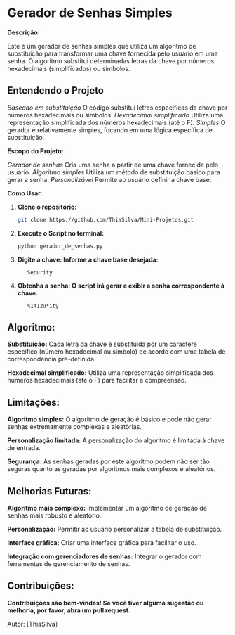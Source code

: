 # Gerador de Senhas Simples

**Descrição:**

Este é um gerador de senhas simples que utiliza um algoritmo de substituição para transformar uma chave fornecida pelo usuário em uma senha. O algoritmo substitui determinadas letras da chave por números hexadecimais (simplificados) ou símbolos.

## Entendendo o Projeto

*Baseado em substituição* 
O código substitui letras específicas da chave por números hexadecimais ou símbolos.
*Hexadecimal simplificado* 
Utiliza uma representação simplificada dos números hexadecimais (até o F).
*Simples* O gerador é relativamente simples, focando em uma lógica específica de substituição.

**Escopo do Projeto:**

*Gerador de senhas* 
Cria uma senha a partir de uma chave fornecida pelo usuário.
*Algoritmo simples*
Utiliza um método de substituição básico para gerar a senha.
*Personalizável* 
Permite ao usuário definir a chave base.

**Como Usar:**

1. **Clone o repositório:**
   ```bash
   git clone https://github.com/ThiaSilva/Mini-Projetos.git

2. **Execute o Script no terminal:**
    ```Bash
    python gerador_de_senhas.py

3. **Digite a chave: Informe a chave base desejada:**
    ```Exemplo:
       Security
4. **Obtenha a senha: O script irá gerar e exibir a senha correspondente à chave.**
    ```Saida:
       %1412u*ity
## Algoritmo:

**Substituição:** 
Cada letra da chave é substituída por um caractere específico (número hexadecimal ou símbolo) de acordo com uma tabela de correspondência pré-definida.

**Hexadecimal simplificado:** 
Utiliza uma representação simplificada dos números hexadecimais (até o F) para facilitar a compreensão.

## Limitações:

**Algoritmo simples:**
O algoritmo de geração é básico e pode não gerar senhas extremamente complexas e aleatórias.

**Personalização limitada:** 
A personalização do algoritmo é limitada à chave de entrada.

**Segurança:** As senhas geradas por este algoritmo podem não ser tão seguras quanto as geradas por algoritmos mais complexos e aleatórios.

## Melhorias Futuras:

**Algoritmo mais complexo:** 
Implementar um algoritmo de geração de senhas mais robusto e aleatório.

**Personalização:** 
Permitir ao usuário personalizar a tabela de substituição.

**Interface gráfica:** 
Criar uma interface gráfica para facilitar o uso. 

**Integração com gerenciadores de senhas:** 
Integrar o gerador com ferramentas de gerenciamento de senhas.

## Contribuições:

**Contribuições são bem-vindas! Se você tiver alguma sugestão ou melhoria, por favor, abra um pull request.**

Autor:
[ThiaSilva]
